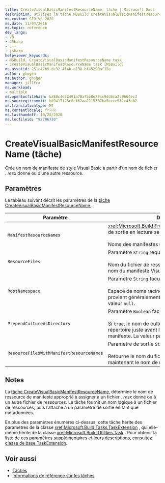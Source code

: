 ```yaml
---
title: CreateVisualBasicManifestResourceName, tâche | Microsoft Docs
description: Utilisez la tâche MSBuild CreateVisualBasicManifestResourceName, pour créer un nom de manifeste de style Visual Basic à partir d’un nom de fichier. resx donné ou d’une autre ressource.
ms.custom: SEO-VS-2020
ms.date: 11/04/2016
ms.topic: reference
dev_langs:
- VB
- CSharp
- C++
- jsharp
helpviewer_keywords:
- MSBuild, CreateVisualBasicManifestResourceName task
- CreateVisualBasicManifestResourceName task [MSBuild]
ms.assetid: 251c47b9-de32-414b-a138-bf45290af12e
author: ghogen
ms.author: ghogen
manager: jillfra
ms.workload:
- multiple
ms.openlocfilehash: ba80c4d52491a70a7bb8e294c9dd6ca2c9664ec3
ms.sourcegitcommit: bd9417123c6ef67aa2215307ba5eeec511e43e02
ms.translationtype: MT
ms.contentlocale: fr-FR
ms.lasthandoff: 10/28/2020
ms.locfileid: "92796730"
---
```

# <a name="createvisualbasicmanifestresourcename-task"></a>CreateVisualBasicManifestResourceName (tâche)

Crée un nom de manifeste de style Visual Basic à partir d’un nom de fichier *. resx* donné ou d’une autre ressource.

## <a name="parameters"></a>Paramètres

 Le tableau suivant décrit les paramètres de la [tâche CreateVisualBasicManifestResourceName,](../msbuild/createvisualbasicmanifestresourcename-task.md).

| Paramètre | Description |
| - | - |
| `ManifestResourceNames` | <xref:Microsoft.Build.Framework.ITaskItem>`[]`paramètre de sortie en lecture seule.<br /><br /> Noms des manifestes résultants. |
| `ResourceFiles` | Paramètre `String` requis.<br /><br /> Nom du fichier de ressources à partir duquel créer le nom du manifeste Visual Basic. |
| `RootNamespace` | Paramètre `String` facultatif.<br /><br /> Espace de noms racine du fichier de ressources, qui provient généralement du fichier projet. Peut avoir la valeur `null`. |
| `PrependCultureAsDirectory` | Paramètre `Boolean` facultatif.<br /><br /> Si `true`, le nom de culture est ajouté comme nom de répertoire juste avant le nom de ressource de manifeste. La valeur par défaut est `true`. |
| `ResourceFilesWithManifestResourceNames` | Paramètre de sortie `String` en lecture seule facultatif.<br /><br /> Retourne le nom du fichier de ressources qui inclut maintenant le nom de ressource de manifeste. |

## <a name="remarks"></a>Notes

 La [tâche CreateVisualBasicManifestResourceName,](../msbuild/createvisualbasicmanifestresourcename-task.md) détermine le nom de ressource de manifeste approprié à assigner à un fichier *. resx* donné ou à un autre fichier de ressources. La tâche fournit un nom logique à un fichier de ressources, puis l’attache à un paramètre de sortie en tant que métadonnées.

 En plus des paramètres énumérés ci-dessus, cette tâche hérite des paramètres de la classe <xref:Microsoft.Build.Tasks.TaskExtension> , qui elle-même hérite de la classe <xref:Microsoft.Build.Utilities.Task> . Pour obtenir la liste de ces paramètres supplémentaires et leurs descriptions, consultez [classe de base TaskExtension](../msbuild/taskextension-base-class.md).

## <a name="see-also"></a>Voir aussi

- [Tâches](../msbuild/msbuild-tasks.md)
- [Informations de référence sur les tâches](../msbuild/msbuild-task-reference.md)
